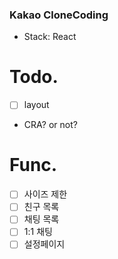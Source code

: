 ### Kakao CloneCoding

- Stack: React

# Todo.

- [ ] layout
- CRA? or not?

# Func.

- [ ] 사이즈 제한
- [ ] 친구 목록
- [ ] 채팅 목록
- [ ] 1:1 채팅
- [ ] 설정페이지
